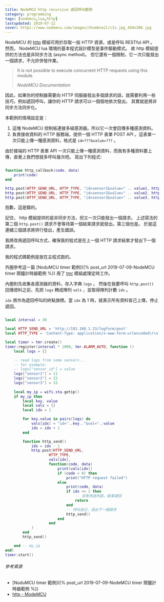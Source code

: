 ```yaml
---
title: NodeMCU http recursive 遞回呼叫範例
category: programming
tags: [nodemcu,lua,http]
lastupdated: 2019-07-12
cover: https://www.nodemcu.com/images/thumbnail/c1s.jpg_450x300.jpg
---
```


NodeMCU 的 [http](https://nodemcu.readthedocs.io/en/master/modules/http/) 模組可用於存取一般 HTTP 資源，或是呼叫 RESTful API 。
然而， NodeMCU lua 環境的基本程式設計模型是事件驅動模式。
故 http 模組提供的方法也是非同步方法 (async method)。
但它還有一個限制，它一次只能發出一個請求，不允許併發作業。

<blockquote>
It is not possible to execute concurrent HTTP requests using this module.

<cite>NodeMCU Documentation</cite>
</blockquote>

因此，如果你的控制器需要向 HTTP 伺服器發出多個請求的話，就需要利用一些技巧，例如遞回呼叫，讓你的 HTTP 請求可以一個個地依次發出。
其實就是將非同步方法同步化。

<!--more-->

本範例的情境設定是：

1. 這塊 NodeMCU 控制板連接多組感測器。所以它一次會回傳多種感測資料。
2. 負責接收資料的 HTTP 服務端，提供一個 HTTP 表單 POST API 。這表單一次只能上傳一種感測資料，格式是 `id=???&value=???` 。

由於接端的 HTTP 表單 API 一次只能上傳一種感測資料，而我有多種資料要上傳，直覺上我們想就多呼叫幾次吧。
寫出下列程式:

```lua

function http_callback(code, data)
    print(code)
end

http.post(HTTP_SEND_URL, HTTP_TYPE, "id=sensor1&value=" .. value1, http_callback)
http.post(HTTP_SEND_URL, HTTP_TYPE, "id=sensor2&value=" .. value2, http_callback)
http.post(HTTP_SEND_URL, HTTP_TYPE, "id=sensor3&value=" .. value3, http_callback)

```

抱歉，這是錯的。

記住， http 模組提供的是非同步方法，但又一次只能發出一個請求。
上述寫法的第二個 `http.post()` 請求不會等待第一個結束請求就發出。第三個也是。
於是這連續三個請求將併行發出，產生錯誤。

我將改用遞回呼叫方式，確保我的程式是在上一個 HTTP 請求結束才發出下一個請求。

我的程式碼範例是放在主程式跑的。

外圈參考這一篇 [NoduMCU timer 範例]({% post_url 2019-07-09-NodeMCU timer 鬧鐘計時器範例 %}) 用了 [tmr](https://nodemcu.readthedocs.io/en/master/modules/tmr/) 模組處理定時工作。

內圈則先收集各感測器的資料，存入字典 `logs` 。
然後在我要呼叫 `http.post()` 回傳資料之前，先把 `logs` 轉成陣列 `vals` ，並取得陣列計數 `idx` 。

`idx` 將作為遞回呼叫的終點旗標。當 `idx` 為 1 時，就表示所有資料皆己上傳，停止遞回。

```lua

local interval = 30

local HTTP_SEND_URL = 'http://192.168.1.23/logform/post'
local HTTP_TYPE = 'Content-Type: application/x-www-form-urlencoded\r\n'

local timer = tmr.create()
timer:register(interval * 1000, tmr.ALARM_AUTO, function () 
    local logs = {}

    -- read logs from some sensors...
    -- for example:
    -- logs["sensor_id"] = value
    logs["sensor1"] = 11
    logs["sensor2"] = 22
    logs["sensor3"] = 33
    
    local my_ip = wifi.sta.getip()
    if my_ip then
        local key, value
        local vals = {}
        local idx = 1

        for key,value in pairs(logs) do
            vals[idx] = "id="..key.."&val="..value
            idx = idx + 1
        end

        function http_send()
            idx = idx - 1
            http.post(HTTP_SEND_URL, 
                    HTTP_TYPE,
                    vals[idx],
                    function(code, data)
                        print(vals[idx])
                        if (code < 0) then
                            print("HTTP request failed")
                        else
                            print(code, data)
                            if idx <= 1 then
                                -- 沒有待送內容，結束遞回
                                return
                            end
                            -- 呼叫自己，送出下一個請求
                            http_send()
                        end
                    end
            )
        end
        http_send()

    end -- my_ip
end)
timer:start()

```

###### 參考資源

* [NoduMCU timer 範例]({% post_url 2019-07-09-NodeMCU timer 鬧鐘計時器範例 %}) 
* [http - ModeMCU](https://nodemcu.readthedocs.io/en/master/modules/http/) 
